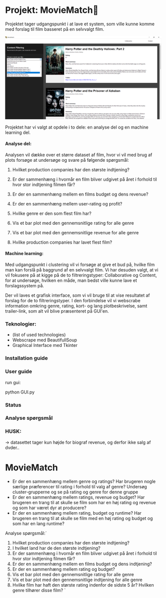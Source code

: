 # Projekt: MovieMatch🎥
Projektet tager udgangspunkt i at lave et system, som ville kunne komme med forslag til film basseret på en selvvalgt film.

![](images/GUI.png)

Projektet har vi valgt at opdele i to dele: en analyse del og en machine learning del.

#### Analyse del:
Analysen vil dække over et større dataset af film, hvor vi vil med brug af plots forsøge at undersøge og svare på følgende spørgsmål:

1. Hvilket production companies har den største indtjening?

2. Er der sammenhæng i hvornår en film bliver udgivet på året i forhold til hvor stor indtjening filmen får?

3. Er der en sammenhæng mellem en films budget og dens revenue?

4. Er der en sammenhæng mellem user-rating og profit?

5. Hvilke genre er den som flest film har?

6. Vis et bar plot med den gennemsnitlige rating for alle genre

7. Vis et bar plot med den gennemsnitlige revenue for alle genre

8. Hvilke production companies har lavet flest film?

#### Machine learning:
Med udgangspunkt i clustering vil vi forsøge at give et bud på, hvilke film man kan forslå på baggrund af en selvvalgt film.
Vi har desuden valgt, at vi vil fokusere på at kigge på de to filtreringstyper: Collaborative og Content, for at undersøge, hvilken en måde, man bedst ville kunne lave et forslagssystem på.

Der vil laves et grafisk interface, som vi vil bruge til at vise resultatet af forslag for de to filtreringstyper. I den forbindelse vil vi webscrabe information omkring genre, rating, kort- og lang plotbeskrivelse, samt trailer-link, som alt vil blive præsenteret på GUI'en.


### Teknologier:
- (list of used technologies)
- Webscrape med BeautifullSoup
- Graphical Interface med Tkinter


### Installation guide


### User guide

run gui:

python GUI.py

### Status



### Analyse spørgsmål
### HUSK:
-> datasettet tager kun højde for biograf revenue, og derfor ikke salg af dvder..

# MovieMatch

- Er der en sammenhæng mellem genre og ratings? Har brugeren nogle særlige præferencer til rating i forhold til valg af genre? Undersøg cluster-grupperne og se på rating og genre for denne gruppe
- Er der en sammenhæng mellem ratings, revenue og budget? Har brugeren en trang til at skulle se film som har en høj rating og revenue og som har været dyr at producere?
- Er der en sammenhæng mellem rating, budget og runtime? Har brugeren en trang til at skulle se film med en høj rating og budget og som har en lang runtime?




Analyse spørgsmål:`
1. Hvilket production companies har den største indtjening?
2. I hvilket land har de den største indtjening?
3. Er der sammenhæng i hvornår en film bliver udgivet på året i forhold til hvor stor indtjening filmen får?
4. Er der en sammenhæng mellem en films budget og dens indtjening?
5. Er der en sammenhæng mellem rating og budget?
6. Vis et bar plot med den gennemsnitlige rating for alle genre
7. Vis et bar plot med den gennemsnitlige indtjening for alle genre
8. Hvilke film har haft den største rating indenfor de sidste 5 år? Hvilken genre tilhører disse film?
`
